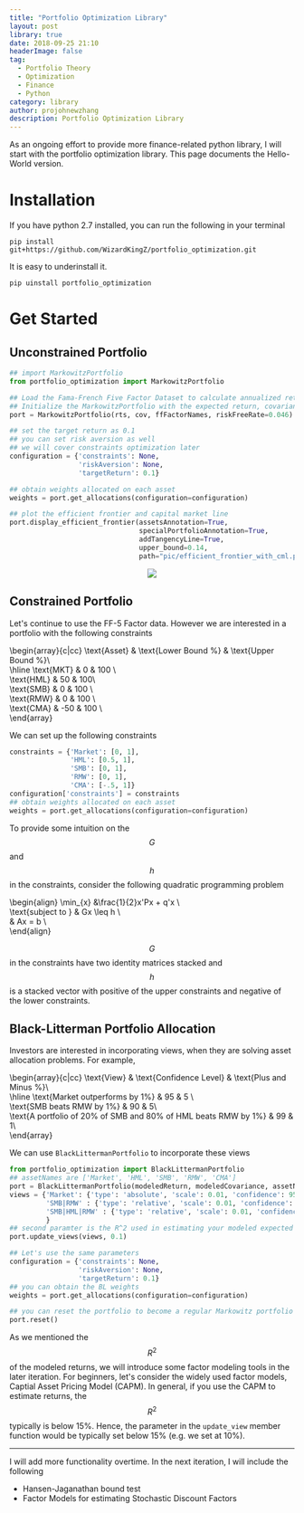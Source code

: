```yaml
---
title: "Portfolio Optimization Library"
layout: post
library: true
date: 2018-09-25 21:10
headerImage: false
tag: 
  - Portfolio Theory
  - Optimization
  - Finance
  - Python
category: library
author: projohnewzhang
description: Portfolio Optimization Library
---
```


As an ongoing effort to provide more finance-related python library, I will start with the portfolio optimization library. This page documents the Hello-World version.

# Installation

If you have python 2.7 installed, you can run the following in your terminal

```unix
pip install git+https://github.com/WizardKingZ/portfolio_optimization.git
```

It is easy to underinstall it.

```unix
pip uinstall portfolio_optimization
```

# Get Started
## Unconstrained Portfolio
```python
## import MarkowitzPortfolio 
from portfolio_optimization import MarkowitzPortfolio

## Load the Fama-French Five Factor Dataset to calculate annualized return and covariance
## Initialize the MarkowitzPortfolio with the expected return, covariance and asset names
port = MarkowitzPortfolio(rts, cov, ffFactorNames, riskFreeRate=0.046)

## set the target return as 0.1 
## you can set risk aversion as well
## we will cover constraints optimization later
configuration = {'constraints': None, 
                 'riskAversion': None, 
                 'targetReturn': 0.1}

## obtain weights allocated on each asset
weights = port.get_allocations(configuration=configuration)

## plot the efficient frontier and capital market line 
port.display_efficient_frontier(assetsAnnotation=True, 
                                specialPortfolioAnnotation=True, 
                                addTangencyLine=True, 
                                upper_bound=0.14, 
                                path="pic/efficient_frontier_with_cml.png")
```

<p align="center"> 
<img src="{{site.base_url}}/assets/images/portfolio_optimization/efficient_frontier_with_cml.png">
</p>

## Constrained Portfolio

Let's continue to use the FF-5 Factor data. However we are interested in a portfolio with the following constraints

\begin{array}{c|cc} 
\text{Asset} & \text{Lower Bound %} & \text{Upper Bound %}\\\
\hline \text{MKT} & 0 & 100 \\\
\text{HML} & 50 & 100\\\
\text{SMB} & 0 & 100 \\\
\text{RMW} & 0 & 100 \\\
\text{CMA} & -50 & 100 \\\
\end{array}

We can set up the following constraints

```python
constraints = {'Market': [0, 1], 
               'HML': [0.5, 1], 
               'SMB': [0, 1], 
               'RMW': [0, 1], 
               'CMA': [-.5, 1]}
configuration['constraints'] = constraints
## obtain weights allocated on each asset
weights = port.get_allocations(configuration=configuration)
```

To provide some intuition on the $$G$$ and $$h$$ in the constraints, consider the following quadratic programming problem

\begin{align}
\min_{x} &\frac{1}{2}x'Px + q'x \\\
\text{subject to } & Gx \leq h \\\
& Ax = b \\\
\end{align}

$$G$$ in the constraints have two identity matrices stacked and $$h$$ is a stacked vector with positive of the upper constraints and negative of the lower constraints.

## Black-Litterman Portfolio Allocation

Investors are interested in incorporating views, when they are solving asset allocation problems. For example,

\begin{array}{c|cc} 
\text{View} & \text{Confidence Level} & \text{Plus and Minus \%}\\\
\hline \text{Market outperforms by 1\%} & 95 & 5 \\\
\text{SMB beats RMW by 1\%} & 90 & 5\\\
\text{A portfolio of 20\% of SMB and 80\% of HML beats RMW by 1\%} & 99 & 1\\\
\end{array}

We can use ```BlackLittermanPortfolio``` to incorporate these views

```python
from portfolio_optimization import BlackLittermanPortfolio
## assetNames are ['Market', 'HML', 'SMB', 'RMW', 'CMA']
port = BlackLittermanPortfolio(modeledReturn, modeledCovariance, assetNames, riskFreeRate=0.046)
views = {'Market': {'type': 'absolute', 'scale': 0.01, 'confidence': 95, 'plusminus%': 5},
         'SMB|RMW' : {'type': 'relative', 'scale': 0.01, 'confidence': 90, 'plusminus%': 5, 'weights': [1., -1.]},
         'SMB|HML|RMW' : {'type': 'relative', 'scale': 0.01, 'confidence': 99, 'plusminus%': 1, 'weights': [.2, .8, -1.]},
         }
## second paramter is the R^2 used in estimating your modeled expected returns
port.update_views(views, 0.1)

## Let's use the same parameters
configuration = {'constraints': None, 
                 'riskAversion': None, 
                 'targetReturn': 0.1}
## you can obtain the BL weights                
weights = port.get_allocations(configuration=configuration)

## you can reset the portfolio to become a regular Markowitz portfolio
port.reset()
```

As we mentioned the $$R^2$$ of the modeled returns, we will introduce some factor modeling tools in the later iteration. For beginners, let's consider the widely used factor models, Captial Asset Pricing Model (CAPM). In general, if you use the CAPM to estimate returns, the $$R^2$$ typically is below 15\%. Hence, the parameter in the ```update_view``` member function would be typically set below 15\% (e.g. we set at 10\%).

---

I will add more functionality overtime. In the next iteration, I will include the following

* Hansen-Jaganathan bound test
* Factor Models for estimating Stochastic Discount Factors
